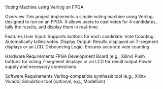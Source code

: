 Voting Machine using Verilog on FPGA

Overview
This project implements a simple voting machine using Verilog, designed to run on an FPGA. It allows users to cast votes for 4 candidates, tally the results, and display them in real-time.

Features
User Input: Supports buttons for each candidate.
Vote Counting: Automatically tallies votes.
Display Output: Results displayed on 7-segment displays or an LCD.
Debouncing Logic: Ensures accurate vote counting.

Hardware Requirements
FPGA Development Board (e.g., Xilinx)
Push buttons for voting
7-segment displays or an LCD for result output
Power supply and necessary connections

Software Requirements
Verilog-compatible synthesis tool (e.g., Xilinx Vivado)
Simulation tool (optional, e.g., ModelSim)

